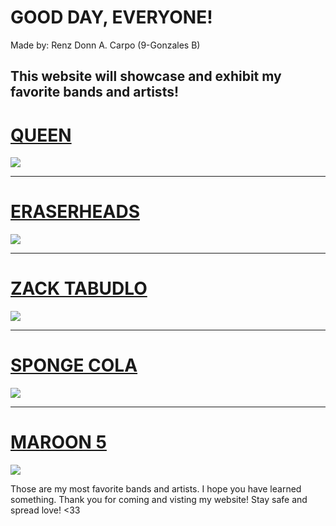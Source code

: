 # GOOD DAY, EVERYONE!
Made by: Renz Donn A. Carpo (9-Gonzales B)

This website will showcase and exhibit my favorite bands and artists!
---
# [**QUEEN**](https://open.spotify.com/artist/1dfeR4HaWDbWqFHLkxsg1d)
![](https://encrypted-tbn0.gstatic.com/images?q=tbn:ANd9GcShcGTVzrib4w701Wy0PuNghWl5rKgkjwfCWQ&usqp=CAU)

---
# [**ERASERHEADS**](https://open.spotify.com/artist/7374lH6kwx9uQATYQ9H3Cp)
![](https://encrypted-tbn0.gstatic.com/images?q=tbn:ANd9GcQERZqOri7IsdvM5JzPasmtaBQdblrhktjFvw&usqp=CAU)

---
# [**ZACK TABUDLO**](https://open.spotify.com/artist/67IN4cLJ7798gUapyZlmac)
![](https://encrypted-tbn0.gstatic.com/images?q=tbn:ANd9GcRqsaE6NgF3-DEiz1u0XbEx_iM6K_Ao6-KfEQ&usqp=CAU)

---
# [**SPONGE COLA**](https://open.spotify.com/artist/1tXFYQZSAswt4JLB42lpye)
![](https://encrypted-tbn0.gstatic.com/images?q=tbn:ANd9GcSWP5i-xx1ZOAwUBl5IFv_T7nJngyfQ_JKuUg&usqp=CAU)

---
# [**MAROON 5**](https://open.spotify.com/artist/04gDigrS5kc9YWfZHwBETP)
![](https://encrypted-tbn0.gstatic.com/images?q=tbn:ANd9GcS4xfaPp10M0jY_2NKVeGRRmn-uEkjpXZ-Cag&usqp=CAU)




Those are my most favorite bands and artists. I hope you have learned something. Thank you for coming and visting my website!
Stay safe and spread love! <33
